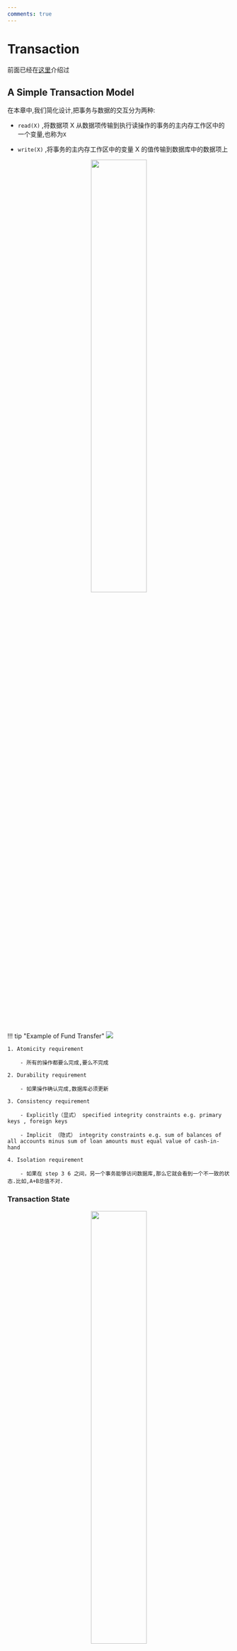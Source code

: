 ```yaml
---
comments: true
---
```


# Transaction

前面已经在[这里](./ch4.md#transactions事务)介绍过

## A Simple Transaction Model

在本章中,我们简化设计,把事务与数据的交互分为两种:

- `read(X)` ,将数据项 X 从数据项传输到执行读操作的事务的主内存工作区中的一个变量,也称为`X`

- `write(X)` ,将事务的主内存工作区中的变量 X 的值传输到数据库中的数据项上

<div align="center">
    <img src="../../../image/mac9.png" width="50%"></div>

!!! tip "Example of Fund Transfer"
    ![](../../image/mac10.png)

    1. Atomicity requirement
        
        - 所有的操作都要么完成,要么不完成

    2. Durability requirement

        - 如果操作确认完成,数据库必须更新

    3. Consistency requirement
    
        - Explicitly（显式） specified integrity constraints e.g. primary keys , foreign keys
        
        - Implicit （隐式） integrity constraints e.g. sum of balances of all accounts minus sum of loan amounts must equal value of cash-in-hand
    
    4. Isolation requirement
        
        - 如果在 step 3 6 之间，另一个事务能够访问数据库,那么它就会看到一个不一致的状态.比如,A+B总值不对.

### Transaction State

<div align="center">
    <img src="../../../image/mac11.png" width="50%"></div>

- `Active` : 事务正在执行

- `Partially Committed` : 事务已经执行完所有的操作,但还没有提交(after the final statement has been executed)

- `Failed` : 事务执行失败,需要回滚

- `Aborted` : 事务已经回滚,需要重新开始或者直接kill掉这个事务

- `Committed` : 事务已经提交,所有的操作都已经完成

### Concurrent Executions

并发执行有很多优点,比如提高效率(one transaction can be using the CPU while another is reading from or writing to the disk)等等,但是如果不加以控制,可能会导致问题.

- Lost Update（丢失修改）
    
    ??? tip
        ![](../../image/mac12.png)
        相当于有一百张票,两个人都订票,但是最后系统却显示剩余99张票,而不是98张票

- Dirty Read（脏读）
    
    ??? tip
        ![](../../image/mac13.png)
        事务T2读取了事务T1未提交的值,但是T1最后回滚了,那么T2读取的值就不对了

- Unrepeatable Read（不可重复读）
    
    ??? tip
        ![](../../image/mac14.png)
        事务隔离要求,T1读到的值,在T1提交之前,不能被其他事务修改,否则就会导致不可重复读的问题

- Phantom Problem（幻读）
    
    ??? tip
        ![](../../image/mac15.png)
        事务T1读取了一个范围内的值,但是在T1提交之前,另一个事务T2插入了一个新的值,那么T1读取的范围就会发生变化,导致幻读的问题

## Schedule

> 当一组事务被执行时，它们的执行顺序称为调度（schedule）。调度可以是串行的，也可以是并行的。
>
> 一般来说,单个事务内的指令是保持原来的顺序的
>
> 如果一个事务成功执行,那么commit就是它的最后一条指令,不然rollback就是它的最后一条指令


!!! example "🌰"
    === "串行1"
        ![](../../image/mac1.png)

        等待T1完成后,再执行T2
    
    === "串行2"
        ![](../../image/mac2.png)

        等待T2完成后,再执行T1

    === "并行"
        ![](../../image/mac3.png)

        T1和T2交替执行,但最终的结果和串行1或串行2是一样的

    === "并行/不保持值"
        ![](../../image/mac4.png)

        T1和T2交替执行,但最终的结果和串行1或串行2不一样
        
        
        一般来说,这样做都会出现问题.


## Serializability(可串行化)
> 基本假设:每条事务都保持数据库的一致性
>
> 那么,它们串行执行,也必然能保持数据库的一致性

!!! definition "可串行化"
    
    如果一个调度(可能是并发)的结果和某个串行调度的结果等价,那么这个调度就是可串行化的

    根据"等价"的定义不同,有两种可串行化定义:

    1. conflict serializability(冲突可串行化 )

    2. view serializability(视图可串行化)


**Conflicting Instructions**

- 来自于事务$T_i$和$T_j$的指令$I_i$和$I_j$冲突,当且仅当:
    
    1. $I_i$和$I_j$访问同一个数据项
    
    2. $I_i$和$I_j$至少有一个是写操作

- 冲突的指令要求它们之间必须建立一个逻辑顺序,也就是一个“谁先谁后”的约束

### Conflict Serializability（冲突可串行化）

- 如果一个调度$S$可以通过交换一系列不冲突的指令的顺序,来变成另一个调度$S'$，那么我们称$S$和$S'$是冲突等价(conflict equivalent)的

- 如果$S$是冲突等价于某个串行调度$S'$，那么$S$就是冲突可串行化的

!!! example "🌰"
    ![](../../image/mac5.png)

### Testing for Serializability
> Precedence graph（前驱图 ） — a directed graph where the vertices are the transactions (names).
>
> We draw an arc from $T_i$ to $T_j$ if the two transaction conflict, and $T_i$ accessed the data item on which the conflict arose earlier.

那么,我们可以从前驱图的角度,判断一个调度是否是冲突可串行化的:如果一个调度的前驱图是无环的,那么这个调度就是冲突可串行化的

并且,如果一个调度是无环的,我们可以使用拓扑排序的方法获得最后的串行调度

<div align="center">
    <img src="../../../image/mac6.png" width="50%"></div>

<div align="center">
    <img src="../../../image/mac7.png" width="50%"></div>


!!! example "🌰"
    ![](../../image/mac8.png)


### View Serializability（视图可串行化）

- 视图可串行化是冲突可串行化的一个更宽松的定义

- view equivalence(视图等价): $S$和$S'$是视图等价的,当且仅当对于任意数据项Q:
    
    1. 如果$S$中有事务$T_i$读了Q的初始值,那么在$S'$中的$T_i$也必须读取Q的初始值

    2. 如果$S$中的事务$T_i$使用`read(Q)`读取了$T_j$产生的值,那么$S'$中的$T_i$也必须使用`read(Q)`读取$T_j$同一个`write(Q)`产生的值

    3. 如果$S$中的事务$T_i$用`write(Q)`写入了Q的最终值,那么$S'$中的$T_i$也必须用`write(Q)`写入Q的最终值

- 如果$S$是视图等价于某个串行调度$S'$，那么$S$就是视图可串行化的

- 所有的冲突可串行化的调度都是视图可串行化的,但是并不是所有的视图可串行化的调度都是冲突可串行化的
    <div align="center">
        <img src="../../../image/mac16.png" width="50%">
        <br>
        <caption>视图可串行化的调度(T27,T28,T29),但不是冲突可串行化</caption>
    </div>

### Other Notions of Serializability

有的调度既不是冲突可串行化又不是视图可串行化，但它是可串行化的。

<div align="center">
    <img src="../../../image/mac17.png" width="100%">
    </div>


这种基于数学的可串行化,难以编码到数据库中,所以很难实现.

## Recoverable Schedules

- 如果一个事务$T_i$读取了另一个事务$T_j$的值,那么$T_i$必须在$T_j$提交之后提交

    <div align="center">
        <img src="../../../image/mac18.png" width="50%">
        <br>
        <caption>不是可恢复调度</caption>
        </div>

- 上图的调度中,如果$T_8$回滚了,那么$T_9$读取的脏数据就完全错误了,并且此时已经$T_9$已经提交了,所以会出问题.

### Cascading Rollbacks

- 一个事务的回滚会导致其他事务的回滚,也就是级联回滚

    <div align="center">
        <img src="../../../image/mac19.png" width="50%">
        <br>
        <caption>If $T_{10}$ fails,$T_{11}$ and $T_{12}$ must also be rolled back.</caption>
        </div>

- 但是级联回滚的开销太大了,所以我们更希望使用非级联回滚的调度

    - 也即是,$T_j$在$T_i$提交之前,不能读取$T_i$的值

    - 这也是一种更严格的可恢复调度

## Transaction Isolation Levels


- 数据库系统必须确保所有可能的调度（Schedule）满足以下条件：

    - 是 **冲突可串行化（Conflict Serializable）** 或 **视图可串行化（View Serializable）**

    - 是 **可恢复的（Recoverable）**
    
    - 最好是 **无级联回滚的（Cascadeless）**

- **并发控制协议（Concurrency Control Protocols）**，使事务调度在运行时就具备以下性质：

    - 是冲突/视图可串行化的
    
    - 是可恢复的
    
    - 无级联回滚

- 完全的隔离会导致性能下降,所以我们可以使用不同的隔离级别来控制事务之间的隔离程度(minisql part 7部分)

    - Serializable — default:
        - 最高的隔离级别,所有的事务都是串行执行的,但是性能最低

    - Repeatable Read:

        - 只有已被提交的记录可以读取,在事务进行时始终保持共享锁

    - Read Committed:

        - 只有已被提交的记录可以读取,但是只有读数据时会加共享锁,因此重复读取的结果可能不一致

    - Read Uncommitted:

        - 最低的隔离级别

        - 允许读取未提交的记录,但是会导致脏读的问题,性能最高

    - 在sql中,可以使用`SET TRANSACTION ISOLATION LEVEL`来设置隔离级别

## Concurrency Control Protocols
> 事务调度的并发控制协议,是为了确保所有的调度都满足可串行化的要求

### 基于锁的协议

- **锁的粒度**
    - 对整个数据库加锁 vs 对单个数据项加锁
  
- **锁的持有时间**  
  
- **锁的类型**
    - 共享锁（Shared Lock）：允许多个事务同时读取数据
    - 排他锁（Exclusive Lock）：仅允许一个事务写入数据，阻止其他事务的读写操作

### 基于时间戳的协议

- **时间戳分配**
    - 当事务开始时，系统会为其分配一个唯一的时间戳
  
- **数据项时间戳**
    - 每个数据项存储两种时间戳：

        - 读时间戳（Read Timestamp）：记录最后读取该数据项的事务的时间戳

        - 写时间戳（Write Timestamp）：记录最后修改该数据项的事务的时间戳
  
- **访问顺序检测**
    - 系统使用时间戳来检测事务访问数据的顺序是否违反了串行化要求

### 基于验证的协议

- **乐观并发控制**
    - 假设事务之间的冲突较少，大多数情况下不会发生冲突
  
- **适用场景**
    - 事务之间冲突率较低的环境
  
- **三阶段执行**
    - 每个事务必须经过三个阶段：

        1. **读取阶段**：事务只读取数据，不进行任何修改

        2. **验证阶段**：检查是否与其他事务冲突

        3. **写入阶段**：通过验证后，事务可以将修改写入数据库
